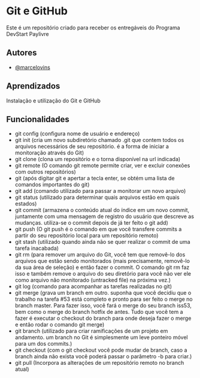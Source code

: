 
# Git e GitHub

Este é um repositório criado para receber os entregáveis do Programa DevStart Paylivre
## Autores

- [@marcelovins](https://github.com/marcelovins/beacademy-devstart-gitgithub)


## Aprendizados

Instalação e utilização do Git e GitHub


## Funcionalidades

- git config (configura nome de usuário e endereço)
- git init (cria um novo subdiretório chamado .git que contem todos os arquivos necessários de seu repositório. é a forma de iniciar a monitoração através do Git)
- git clone (clona um repositório e o torna disponível na url indicada)
- git remote (O comando git remote permite criar, ver e excluir conexões com outros repositórios)
- git (após digitar git e apertar a tecla enter, se obtém uma lista de comandos importantes do git)
- git add (comando utilizado para passar a monitorar um novo arquivo)
- git status (utilizado para determinar quais arquivos estão em quais estados)
- git commit (armazena o conteúdo atual do índice em um novo commit, juntamente com uma mensagem de registro do usuário que descreve as mudanças. utiliza-se o commit depois de já ter feito o git add)
- git push (O git push é o comando em que você transfere commits a partir do seu repositório local para um repositório remoto)
- git stash (utilizado quando ainda não se quer realizar o commit de uma tarefa inacabada)
- git rm (para remover um arquivo do Git, você tem que removê-lo dos arquivos que estão sendo monitorados (mais precisamente, removê-lo da sua área de seleção) e então fazer o commit. O comando git rm faz isso e também remove o arquivo do seu diretório para você não ver ele como arquivo não monitorado (untracked file) na próxima vez.)
- git log (comando para acompanhar as tarefas realizadas no git)
- git merge (grava um branch em outro. suponha que você decidiu que o trabalho na tarefa #53 está completo e pronto para ser feito o merge no branch master. Para fazer isso, você fará o merge do seu branch iss53, bem como o merge do branch hotfix de antes. Tudo que você tem a fazer é executar o checkout do branch para onde deseja fazer o merge e então rodar o comando git merge)
- git branch (utilizado para criar ramificações de um projeto em andamento. um branch no Git é simplesmente um leve ponteiro móvel para um dos commits.)
- git checkout (com o git checkout você pode mudar de branch, caso a branch ainda não exista você poderá passar o parâmetro -b para criar.)
- git pull (Incorpora as alterações de um repositório remoto no branch atual)

